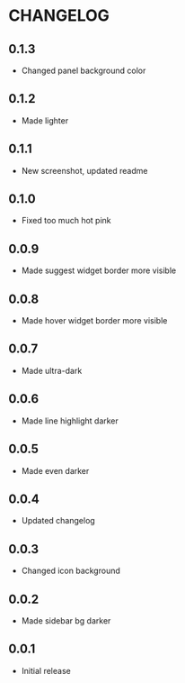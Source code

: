 # CHANGELOG

## 0.1.3
* Changed panel background color

## 0.1.2
* Made lighter

## 0.1.1
* New screenshot, updated readme
## 0.1.0
* Fixed too much hot pink

## 0.0.9
* Made suggest widget border more visible

## 0.0.8
* Made hover widget border more visible

## 0.0.7
* Made ultra-dark

## 0.0.6
* Made line highlight darker

## 0.0.5
* Made even darker

## 0.0.4
* Updated changelog

## 0.0.3
* Changed icon background

## 0.0.2
* Made sidebar bg darker

## 0.0.1
* Initial release
